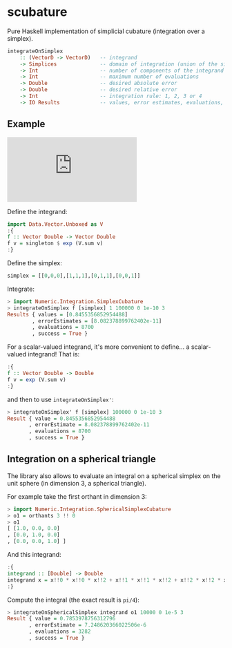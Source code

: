 # scubature

Pure Haskell implementation of simplicial cubature (integration over a simplex).

```haskell
integrateOnSimplex
    :: (VectorD -> VectorD)   -- integrand
    -> Simplices              -- domain of integration (union of the simplices)
    -> Int                    -- number of components of the integrand
    -> Int                    -- maximum number of evaluations
    -> Double                 -- desired absolute error
    -> Double                 -- desired relative error
    -> Int                    -- integration rule: 1, 2, 3 or 4
    -> IO Results             -- values, error estimates, evaluations, success
```

## Example

![equation](http://latex.codecogs.com/gif.latex?%5Cint_0%5E1%5Cint_0%5Ex%5Cint_0%5Ey%5Cexp%28x+y+z%29%5C,%5Cmathrm%7Bd%7Dz%5C,%5Cmathrm%7Bd%7Dy%5C,%5Cmathrm%7Bd%7Dx=%5Cfrac%7B1%7D%7B6%7D%28e-1%29%5E3%5Capprox%20.8455356853)

Define the integrand:

```haskell
import Data.Vector.Unboxed as V
:{
f :: Vector Double -> Vector Double
f v = singleton $ exp (V.sum v)
:}
```

Define the simplex:

```haskell
simplex = [[0,0,0],[1,1,1],[0,1,1],[0,0,1]]
```

Integrate:

```haskell
> import Numeric.Integration.SimplexCubature
> integrateOnSimplex f [simplex] 1 100000 0 1e-10 3
Results { values = [0.8455356852954488]
        , errorEstimates = [8.082378899762402e-11]
        , evaluations = 8700
        , success = True }
```

For a scalar-valued integrand, it's more convenient to define... a scalar-valued
integrand! That is:

```haskell
:{
f :: Vector Double -> Double
f v = exp (V.sum v)
:}
```

and then to use `integrateOnSimplex'`:

```haskell
> integrateOnSimplex' f [simplex] 100000 0 1e-10 3
Result { value = 0.8455356852954488
       , errorEstimate = 8.082378899762402e-11
       , evaluations = 8700
       , success = True }
```

## Integration on a spherical triangle

The library also allows to evaluate an integral on a spherical simplex on the
unit sphere (in dimension 3, a spherical triangle).

For example take the first orthant in dimension 3:

```haskell
> import Numeric.Integration.SphericalSimplexCubature
> o1 = orthants 3 !! 0
> o1
[ [1.0, 0.0, 0.0]
, [0.0, 1.0, 0.0]
, [0.0, 0.0, 1.0] ]
```

And this integrand:

```haskell
:{
integrand :: [Double] -> Double
integrand x = x!!0 * x!!0 * x!!2 + x!!1 * x!!1 * x!!2 + x!!2 * x!!2 * x!!2
:}
```

Compute the integral (the exact result is `pi/4`):

```haskell
> integrateOnSphericalSimplex integrand o1 10000 0 1e-5 3
Result { value = 0.7853978756312796
       , errorEstimate = 7.248620366022506e-6
       , evaluations = 3282
       , success = True }
```
